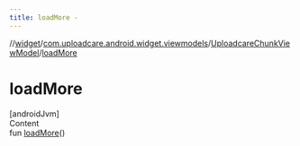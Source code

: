 ```yaml
---
title: loadMore -
---
```

//[widget](../../index.md)/[com.uploadcare.android.widget.viewmodels](../index.md)/[UploadcareChunkViewModel](index.md)/[loadMore](load-more.md)



# loadMore  
[androidJvm]  
Content  
fun [loadMore](load-more.md)()  



